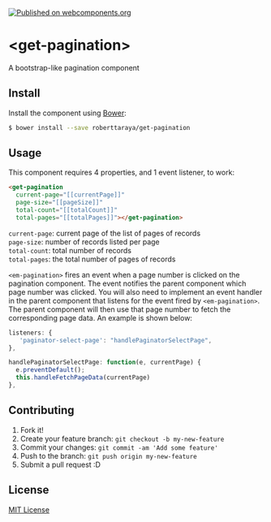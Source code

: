 [![Published on webcomponents.org](https://img.shields.io/badge/webcomponents.org-published-blue.svg)](https://www.webcomponents.org/element/roberttaraya/get-pagination)

# \<get-pagination\>

A bootstrap-like pagination component

## Install

Install the component using [Bower](http://bower.io/):

```sh
$ bower install --save roberttaraya/get-pagination
```

## Usage

This component requires 4 properties, and 1 event listener, to work:

```html
<get-pagination
  current-page="[[currentPage]]"
  page-size="[[pageSize]]"
  total-count="[[totalCount]]"
  total-pages="[[totalPages]]"></get-pagination>
```

`current-page`: current page of the list of pages of records<br/>
`page-size`: number of records listed per page<br/>
`total-count`: total number of records<br/>
`total-pages`: the total number of pages of records<br/>

`<em-pagination>` fires an event when a page number is clicked on the pagination component. The event notifies the parent component which page number was clicked. You will also need to implement an event handler in the parent component that listens for the event fired by `<em-pagination>`. The parent component will then use that page number to fetch the corresponding page data. An example is shown below:

```js
listeners: {
   'paginator-select-page': "handlePaginatorSelectPage",
},

handlePaginatorSelectPage: function(e, currentPage) {
  e.preventDefault();
  this.handleFetchPageData(currentPage)
},
```

## Contributing

1. Fork it!
2. Create your feature branch: `git checkout -b my-new-feature`
3. Commit your changes: `git commit -am 'Add some feature'`
4. Push to the branch: `git push origin my-new-feature`
5. Submit a pull request :D

## License

[MIT License](http://opensource.org/licenses/MIT)
